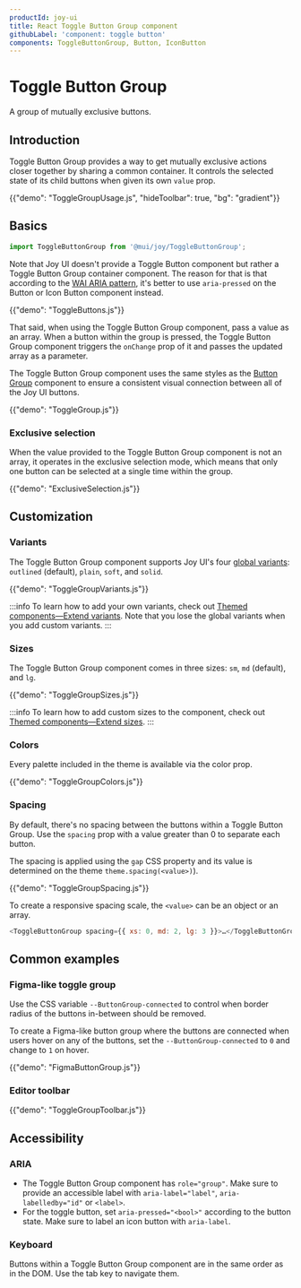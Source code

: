 ```yaml
---
productId: joy-ui
title: React Toggle Button Group component
githubLabel: 'component: toggle button'
components: ToggleButtonGroup, Button, IconButton
---
```


# Toggle Button Group

<p class="description">A group of mutually exclusive buttons.</p>

## Introduction

Toggle Button Group provides a way to get mutually exclusive actions closer together by sharing a common container.
It controls the selected state of its child buttons when given its own `value` prop.

{{"demo": "ToggleGroupUsage.js", "hideToolbar": true, "bg": "gradient"}}

## Basics

```jsx
import ToggleButtonGroup from '@mui/joy/ToggleButtonGroup';
```

Note that Joy UI doesn't provide a Toggle Button component but rather a Toggle Button Group container component. The reason for that is that according to the [WAI ARIA pattern](https://www.w3.org/WAI/ARIA/apg/patterns/button/), it's better to use `aria-pressed` on the Button or Icon Button component instead.

{{"demo": "ToggleButtons.js"}}

That said, when using the Toggle Button Group component, pass a value as an array.
When a button within the group is pressed, the Toggle Button Group component triggers the `onChange` prop of it and passes the updated array as a parameter.

The Toggle Button Group component uses the same styles as the [Button Group](/joy-ui/react-button-group/) component to ensure a consistent visual connection between all of the Joy UI buttons.

{{"demo": "ToggleGroup.js"}}

### Exclusive selection

When the value provided to the Toggle Button Group component is not an array, it operates in the exclusive selection mode, which means that only one button can be selected at a single time within the group.

{{"demo": "ExclusiveSelection.js"}}

## Customization

### Variants

The Toggle Button Group component supports Joy UI's four [global variants](/joy-ui/main-features/global-variants/): `outlined` (default), `plain`, `soft`, and `solid`.

{{"demo": "ToggleGroupVariants.js"}}

:::info
To learn how to add your own variants, check out [Themed components—Extend variants](/joy-ui/customization/themed-components/#extend-variants).
Note that you lose the global variants when you add custom variants.
:::

### Sizes

The Toggle Button Group component comes in three sizes: `sm`, `md` (default), and `lg`.

{{"demo": "ToggleGroupSizes.js"}}

:::info
To learn how to add custom sizes to the component, check out [Themed components—Extend sizes](/joy-ui/customization/themed-components/#extend-sizes).
:::

### Colors

Every palette included in the theme is available via the color prop.

{{"demo": "ToggleGroupColors.js"}}

### Spacing

By default, there's no spacing between the buttons within a Toggle Button Group.
Use the `spacing` prop with a value greater than 0 to separate each button.

The spacing is applied using the `gap` CSS property and its value is determined on the theme `theme.spacing(<value>)`).

{{"demo": "ToggleGroupSpacing.js"}}

To create a responsive spacing scale, the `<value>` can be an object or an array.

```js
<ToggleButtonGroup spacing={{ xs: 0, md: 2, lg: 3 }}>…</ToggleButtonGroup>
```

## Common examples

### Figma-like toggle group

Use the CSS variable `--ButtonGroup-connected` to control when border radius of the buttons in-between should be removed.

To create a Figma-like button group where the buttons are connected when users hover on any of the buttons, set the `--ButtonGroup-connected` to `0` and change to `1` on hover.

{{"demo": "FigmaButtonGroup.js"}}

### Editor toolbar

{{"demo": "ToggleGroupToolbar.js"}}

## Accessibility

### ARIA

- The Toggle Button Group component has `role="group"`. Make sure to provide an accessible label with `aria-label="label"`, `aria-labelledby="id"` or `<label>`.
- For the toggle button, set `aria-pressed="<bool>"` according to the button state. Make sure to label an icon button with `aria-label`.

### Keyboard

Buttons within a Toggle Button Group component are in the same order as in the DOM.
Use the tab key to navigate them.
